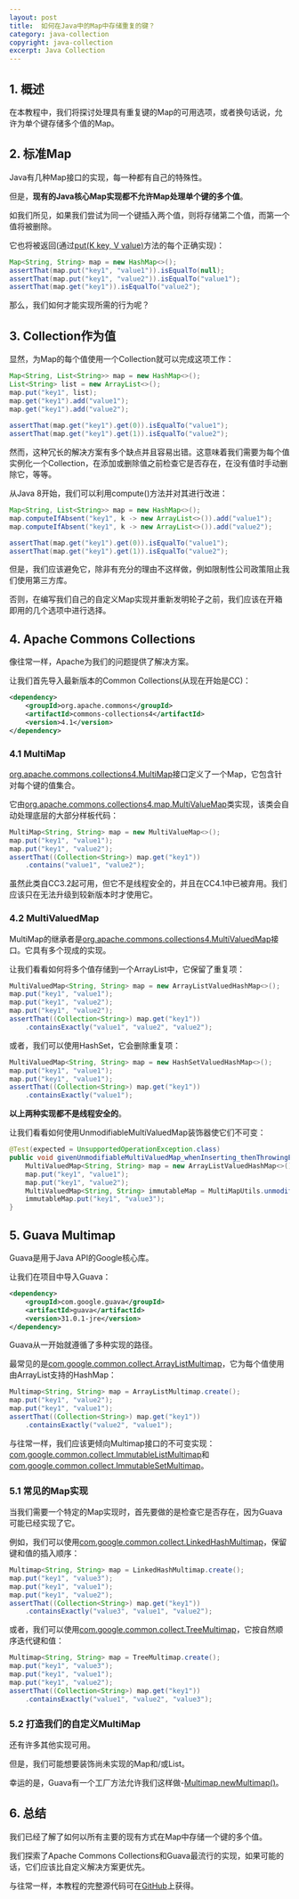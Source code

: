 ```yaml
---
layout: post
title:  如何在Java中的Map中存储重复的键？
category: java-collection
copyright: java-collection
excerpt: Java Collection
---
```


## 1. 概述

在本教程中，我们将探讨处理具有重复键的Map的可用选项，或者换句话说，允许为单个键存储多个值的Map。

## 2. 标准Map

Java有几种Map接口的实现，每一种都有自己的特殊性。

但是，**现有的Java核心Map实现都不允许Map处理单个键的多个值**。

如我们所见，如果我们尝试为同一个键插入两个值，则将存储第二个值，而第一个值将被删除。

它也将被返回(通过[put(K key, V value)](https://docs.oracle.com/en/java/javase/11/docs/api/java.base/java/util/HashMap.html#put(K,V))方法的每个正确实现)：

```java
Map<String, String> map = new HashMap<>();
assertThat(map.put("key1", "value1")).isEqualTo(null);
assertThat(map.put("key1", "value2")).isEqualTo("value1");
assertThat(map.get("key1")).isEqualTo("value2");
```

那么，我们如何才能实现所需的行为呢？

## 3. Collection作为值

显然，为Map的每个值使用一个Collection就可以完成这项工作：

```java
Map<String, List<String>> map = new HashMap<>();
List<String> list = new ArrayList<>();
map.put("key1", list);
map.get("key1").add("value1");
map.get("key1").add("value2");
 
assertThat(map.get("key1").get(0)).isEqualTo("value1");
assertThat(map.get("key1").get(1)).isEqualTo("value2");
```

然而，这种冗长的解决方案有多个缺点并且容易出错。这意味着我们需要为每个值实例化一个Collection，在添加或删除值之前检查它是否存在，在没有值时手动删除它，等等。

从Java 8开始，我们可以利用compute()方法并对其进行改进：

```java
Map<String, List<String>> map = new HashMap<>();
map.computeIfAbsent("key1", k -> new ArrayList<>()).add("value1");
map.computeIfAbsent("key1", k -> new ArrayList<>()).add("value2");

assertThat(map.get("key1").get(0)).isEqualTo("value1");
assertThat(map.get("key1").get(1)).isEqualTo("value2");
```

但是，我们应该避免它，除非有充分的理由不这样做，例如限制性公司政策阻止我们使用第三方库。

否则，在编写我们自己的自定义Map实现并重新发明轮子之前，我们应该在开箱即用的几个选项中进行选择。

## 4. Apache Commons Collections

像往常一样，Apache为我们的问题提供了解决方案。

让我们首先导入最新版本的Common Collections(从现在开始是CC)：

```xml
<dependency>
    <groupId>org.apache.commons</groupId>
    <artifactId>commons-collections4</artifactId>
    <version>4.1</version>
</dependency>
```

### 4.1 MultiMap

[org.apache.commons.collections4.MultiMap](https://commons.apache.org/proper/commons-collections/apidocs/org/apache/commons/collections4/MultiMap.html)接口定义了一个Map，它包含针对每个键的值集合。

它由[org.apache.commons.collections4.map.MultiValueMap](https://commons.apache.org/proper/commons-collections/apidocs/org/apache/commons/collections4/map/MultiValueMap.html)类实现，该类会自动处理底层的大部分样板代码：

```java
MultiMap<String, String> map = new MultiValueMap<>();
map.put("key1", "value1");
map.put("key1", "value2");
assertThat((Collection<String>) map.get("key1"))
    .contains("value1", "value2");
```

虽然此类自CC3.2起可用，但它不是线程安全的，并且在CC4.1中已被弃用。我们应该只在无法升级到较新版本时才使用它。

### 4.2 MultiValuedMap

MultiMap的继承者是[org.apache.commons.collections4.MultiValuedMap](https://commons.apache.org/proper/commons-collections/apidocs/org/apache/commons/collections4/MultiValuedMap.html)接口。它具有多个现成的实现。

让我们看看如何将多个值存储到一个ArrayList中，它保留了重复项：

```java
MultiValuedMap<String, String> map = new ArrayListValuedHashMap<>();
map.put("key1", "value1");
map.put("key1", "value2");
map.put("key1", "value2");
assertThat((Collection<String>) map.get("key1"))
    .containsExactly("value1", "value2", "value2");
```

或者，我们可以使用HashSet，它会删除重复项：

```java
MultiValuedMap<String, String> map = new HashSetValuedHashMap<>();
map.put("key1", "value1");
map.put("key1", "value1");
assertThat((Collection<String>) map.get("key1"))
    .containsExactly("value1");
```

**以上两种实现都不是线程安全的**。

让我们看看如何使用UnmodifiableMultiValuedMap装饰器使它们不可变：

```java
@Test(expected = UnsupportedOperationException.class)
public void givenUnmodifiableMultiValuedMap_whenInserting_thenThrowingException() {
    MultiValuedMap<String, String> map = new ArrayListValuedHashMap<>();
    map.put("key1", "value1");
    map.put("key1", "value2");
    MultiValuedMap<String, String> immutableMap = MultiMapUtils.unmodifiableMultiValuedMap(map);
    immutableMap.put("key1", "value3");
}
```

## 5. Guava Multimap

Guava是用于Java API的Google核心库。

让我们在项目中导入Guava：

```xml
<dependency>
    <groupId>com.google.guava</groupId>
    <artifactId>guava</artifactId>
    <version>31.0.1-jre</version>
</dependency>
```

Guava从一开始就遵循了多种实现的路径。

最常见的是[com.google.common.collect.ArrayListMultimap](https://google.github.io/guava/releases/23.0/api/docs/com/google/common/collect/ArrayListMultimap.html)，它为每个值使用由ArrayList支持的HashMap：

```java
Multimap<String, String> map = ArrayListMultimap.create();
map.put("key1", "value2");
map.put("key1", "value1");
assertThat((Collection<String>) map.get("key1"))
    .containsExactly("value2", "value1");
```

与往常一样，我们应该更倾向Multimap接口的不可变实现：[com.google.common.collect.ImmutableListMultimap](https://google.github.io/guava/releases/23.0/api/docs/com/google/common/collect/ImmutableListMultimap.html)和[com.google.common.collect.ImmutableSetMultimap](https://google.github.io/guava/releases/23.0/api/docs/com/google/common/collect/ImmutableSetMultimap.html)。

### 5.1 常见的Map实现

当我们需要一个特定的Map实现时，首先要做的是检查它是否存在，因为Guava可能已经实现了它。

例如，我们可以使用[com.google.common.collect.LinkedHashMultimap](https://google.github.io/guava/releases/23.0/api/docs/com/google/common/collect/LinkedHashMultimap.html)，保留键和值的插入顺序：

```java
Multimap<String, String> map = LinkedHashMultimap.create();
map.put("key1", "value3");
map.put("key1", "value1");
map.put("key1", "value2");
assertThat((Collection<String>) map.get("key1"))
    .containsExactly("value3", "value1", "value2");
```

或者，我们可以使用[com.google.common.collect.TreeMultimap](https://google.github.io/guava/releases/23.0/api/docs/com/google/common/collect/TreeMultimap.html)，它按自然顺序迭代键和值：

```java
Multimap<String, String> map = TreeMultimap.create();
map.put("key1", "value3");
map.put("key1", "value1");
map.put("key1", "value2");
assertThat((Collection<String>) map.get("key1"))
    .containsExactly("value1", "value2", "value3");
```

### 5.2 打造我们的自定义MultiMap

还有许多其他实现可用。

但是，我们可能想要装饰尚未实现的Map和/或List。

幸运的是，Guava有一个工厂方法允许我们这样做-[Multimap.newMultimap()](https://google.github.io/guava/releases/23.0/api/docs/com/google/common/collect/Multimaps.html#newMultimap-java.util.Map-com.google.common.base.Supplier-)。

## 6.  总结

我们已经了解了如何以所有主要的现有方式在Map中存储一个键的多个值。

我们探索了Apache Commons Collections和Guava最流行的实现，如果可能的话，它们应该比自定义解决方案更优先。

与往常一样，本教程的完整源代码可在[GitHub](https://github.com/tuyucheng7/taketoday-tutorial4j/tree/master/java-core-modules/java-collections-maps-1)上获得。